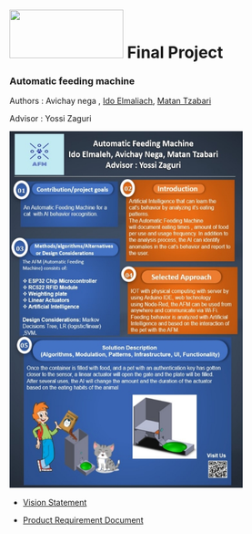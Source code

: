 # <img src="https://upload.wikimedia.org/wikipedia/commons/0/03/Ariel_university.logo.jpg" width="200" height="85" /> Final Project
### Automatic feeding machine 
Authors : Avichay nega  , [Ido Elmaliach](https://github.com/IdosElmo), [Matan Tzabari](https://github.com/matanya679)

Advisor : Yossi Zaguri

<img src="ProjectPoster.jpg" width="410" height="625" />

* [Vision Statement](https://github.com/avichaynega/Final-Project/blob/master/Vision%20Statement.pdf)

* [Product Requirement Document](https://github.com/avichaynega/Final-Project/blob/master/PRD%20(product%20requirement%20document).pdf)
